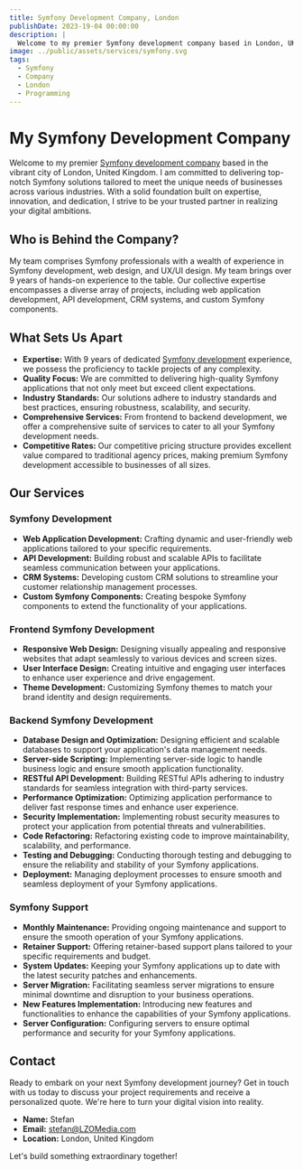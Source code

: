 ```yaml
---
title: Symfony Development Company, London
publishDate: 2023-19-04 00:00:00
description: |
  Welcome to my premier Symfony development company based in London, UK. I specialize in delivering top-notch Symfony solutions tailored to meet the unique needs of businesses across various industries.
image: ../public/assets/services/symfony.svg
tags:
  - Symfony
  - Company
  - London
  - Programming
---
```

# My Symfony Development Company

Welcome to my premier [Symfony development company](https://lzomedia.com) based in the vibrant city of London, United Kingdom.
I am committed to delivering top-notch Symfony solutions tailored to meet the unique needs of businesses across various industries.
With a solid foundation built on expertise, innovation, and dedication, I strive to be your trusted partner in realizing your digital ambitions.

## Who is Behind the Company?

My team comprises Symfony professionals with a wealth of experience in Symfony development,
web design, and UX/UI design.
My team brings over 9 years of hands-on experience to the table.
Our collective expertise encompasses a diverse array of projects,
including web application development, API development, CRM systems, and custom Symfony components.

## What Sets Us Apart

- **Expertise:** With 9 years of dedicated [Symfony development](https://lzomedia.com) experience, we possess the proficiency to tackle projects of any complexity.
- **Quality Focus:** We are committed to delivering high-quality Symfony applications that not only meet but exceed client expectations.
- **Industry Standards:** Our solutions adhere to industry standards and best practices, ensuring robustness, scalability, and security.
- **Comprehensive Services:** From frontend to backend development, we offer a comprehensive suite of services to cater to all your Symfony development needs.
- **Competitive Rates:** Our competitive pricing structure provides excellent value compared to traditional agency prices, making premium Symfony development accessible to businesses of all sizes.

## Our Services

### Symfony Development

- **Web Application Development:** Crafting dynamic and user-friendly web applications tailored to your specific requirements.
- **API Development:** Building robust and scalable APIs to facilitate seamless communication between your applications.
- **CRM Systems:** Developing custom CRM solutions to streamline your customer relationship management processes.
- **Custom Symfony Components:** Creating bespoke Symfony components to extend the functionality of your applications.

### Frontend Symfony Development

- **Responsive Web Design:** Designing visually appealing and responsive websites that adapt seamlessly to various devices and screen sizes.
- **User Interface Design:** Creating intuitive and engaging user interfaces to enhance user experience and drive engagement.
- **Theme Development:** Customizing Symfony themes to match your brand identity and design requirements.

### Backend Symfony Development

- **Database Design and Optimization:** Designing efficient and scalable databases to support your application's data management needs.
- **Server-side Scripting:** Implementing server-side logic to handle business logic and ensure smooth application functionality.
- **RESTful API Development:** Building RESTful APIs adhering to industry standards for seamless integration with third-party services.
- **Performance Optimization:** Optimizing application performance to deliver fast response times and enhance user experience.
- **Security Implementation:** Implementing robust security measures to protect your application from potential threats and vulnerabilities.
- **Code Refactoring:** Refactoring existing code to improve maintainability, scalability, and performance.
- **Testing and Debugging:** Conducting thorough testing and debugging to ensure the reliability and stability of your Symfony applications.
- **Deployment:** Managing deployment processes to ensure smooth and seamless deployment of your Symfony applications.

### Symfony Support

- **Monthly Maintenance:** Providing ongoing maintenance and support to ensure the smooth operation of your Symfony applications.
- **Retainer Support:** Offering retainer-based support plans tailored to your specific requirements and budget.
- **System Updates:** Keeping your Symfony applications up to date with the latest security patches and enhancements.
- **Server Migration:** Facilitating seamless server migrations to ensure minimal downtime and disruption to your business operations.
- **New Features Implementation:** Introducing new features and functionalities to enhance the capabilities of your Symfony applications.
- **Server Configuration:** Configuring servers to ensure optimal performance and security for your Symfony applications.

## Contact

Ready to embark on your next Symfony development journey?
Get in touch with us today to discuss your project requirements and receive a personalized quote.
We're here to turn your digital vision into reality.

- **Name:** Stefan
- **Email:** stefan@LZOMedia.com
- **Location:** London, United Kingdom

Let's build something extraordinary together!
